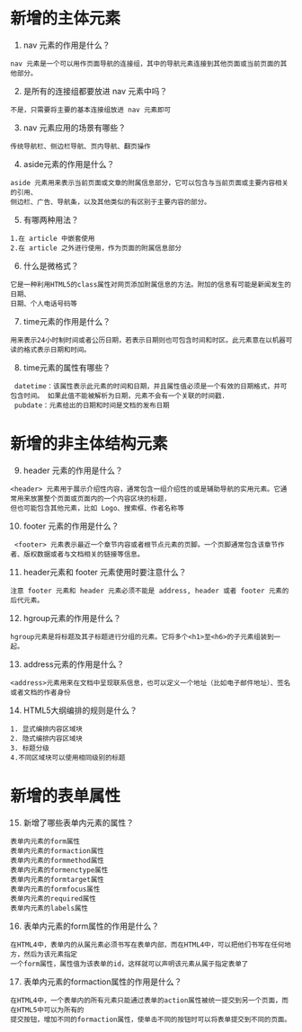# 新增的主体元素
1. nav 元素的作用是什么？
```
nav 元素是一个可以用作页面导航的连接组，其中的导航元素连接到其他页面或当前页面的其他部分。
```
2. 是所有的连接组都要放进 nav 元素中吗？
```
不是，只需要将主要的基本连接组放进 nav 元素即可
```
3. nav 元素应用的场景有哪些？
```
传统导航栏、侧边栏导航、页内导航、翻页操作
```
4. aside元素的作用是什么？
```
aside 元素用来表示当前页面或文章的附属信息部分，它可以包含与当前页面或主要内容相关的引用、
侧边栏、广告、导航条，以及其他类似的有区别于主要内容的部分。
```
5. 有哪两种用法？
```
1.在 article 中嵌套使用
2.在 article 之外进行使用，作为页面的附属信息部分
```
6. 什么是微格式？
```
它是一种利用HTML5的class属性对网页添加附属信息的方法。附加的信息有可能是新闻发生的日期、
日期、个人电话号码等
```
7. time元素的作用是什么？
```
用来表示24小时制时间或者公历日期，若表示日期则也可包含时间和时区。此元素意在以机器可读的格式表示日期和时间。
```
8. time元素的属性有哪些？
```
 datetime：该属性表示此元素的时间和日期，并且属性值必须是一个有效的日期格式，并可包含时间。 如果此值不能被解析为日期，元素不会有一个关联的时间戳.
 pubdate：元素给出的日期和时间是文档的发布日期
```
# 新增的非主体结构元素
9. header 元素的作用是什么？
```
<header> 元素用于展示介绍性内容，通常包含一组介绍性的或是辅助导航的实用元素。它通常用来放置整个页面或页面内的一个内容区块的标题，
但也可能包含其他元素，比如 Logo、搜索框、作者名称等
```
10. footer 元素的作用是什么？
```
 <footer> 元素表示最近一个章节内容或者根节点元素的页脚。一个页脚通常包含该章节作者、版权数据或者与文档相关的链接等信息。
```
11. header元素和 footer 元素使用时要注意什么？
```
注意 footer 元素和 header 元素必须不能是 address, header 或者 footer 元素的后代元素。
```
12. hgroup元素的作用是什么？
```
hgroup元素是将标题及其子标题进行分组的元素。它将多个<h1>至<h6>的子元素组装到一起。
```
13. address元素的作用是什么？
```
<address>元素用来在文档中呈现联系信息，也可以定义一个地址（比如电子邮件地址）、签名或者文档的作者身份
```
14. HTML5大纲编排的规则是什么？
```
1. 显式编排内容区域块
2. 隐式编排内容区域块
3. 标题分级
4.不同区域块可以使用相同级别的标题
```
# 新增的表单属性
15. 新增了哪些表单内元素的属性？
```
表单内元素的form属性
表单内元素的formaction属性
表单内元素的formmethod属性
表单内元素的formenctype属性
表单内元素的formtarget属性
表单内元素的formfocus属性
表单内元素的required属性
表单内元素的labels属性
```
16. 表单内元素的form属性的作用是什么？
```
在HTML4中，表单内的从属元素必须书写在表单内部，而在HTML4中，可以把他们书写在任何地方，然后为该元素指定
一个form属性，属性值为该表单的id，这样就可以声明该元素从属于指定表单了
```
17. 表单内元素的formaction属性的作用是什么？
```
在HTML4中，一个表单内的所有元素只能通过表单的action属性被统一提交到另一个页面，而在HTML5中可以为所有的
提交按钮，增加不同的formaction属性，使单击不同的按钮时可以将表单提交到不同的页面。
```
